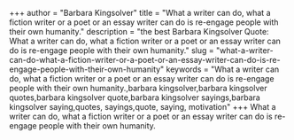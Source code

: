 +++
author = "Barbara Kingsolver"
title = "What a writer can do, what a fiction writer or a poet or an essay writer can do is re-engage people with their own humanity."
description = "the best Barbara Kingsolver Quote: What a writer can do, what a fiction writer or a poet or an essay writer can do is re-engage people with their own humanity."
slug = "what-a-writer-can-do-what-a-fiction-writer-or-a-poet-or-an-essay-writer-can-do-is-re-engage-people-with-their-own-humanity"
keywords = "What a writer can do, what a fiction writer or a poet or an essay writer can do is re-engage people with their own humanity.,barbara kingsolver,barbara kingsolver quotes,barbara kingsolver quote,barbara kingsolver sayings,barbara kingsolver saying,quotes, sayings,quote, saying, motivation"
+++
What a writer can do, what a fiction writer or a poet or an essay writer can do is re-engage people with their own humanity.
